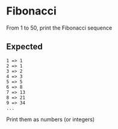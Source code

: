 # Fibonacci

From 1 to 50, print the Fibonacci sequence

## Expected

```
1 => 1
2 => 1
3 => 2
4 => 3
5 => 5
6 => 8
7 => 13
8 => 21
9 => 34
...
```

Print them as numbers (or integers)

